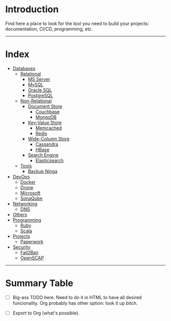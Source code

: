 # Introduction

Find here a place to look for the tool you need to build your projects: 
documentation, CI/CD, programming, etc.

---

# Index

- [Databases](categories/Databases.md#databases)
  - [Relational](categories/Databases.md#relational)
    - [MS Server](categories/Databases.md#ms-server)
    - [MySQL](categories/Databases.md#mysql)
    - [Oracle SQL](categories/Databases.md#oracle-sql)
    - [PostgreSQL](categories/Databases.md#postgresql)
  - [Non-Relational](categories/Databases.md#non-relational)
    - [Document Store](categories/Databases.md#document-store)
      - [Couchbase](categories/Databases.md#couchbase)
      - [MongoDB](categories/Databases.md#mongodb)
    - [Key-Value Store](categories/Databases.md#key-value-store)
      - [Memcached](categories/Databases.md#memcached)
      - [Redis](categories/Databases.md#redis)
    - [Wide-Column Store](categories/Databases.md#wide-column-store)
      - [Cassandra](categories/Databases.md#cassandra)
      - [HBase](categories/Databases.md#hbase)
    - [Search Engine](categories/Databases.md#search-engine)
      - [Elasticsearch](categories/Databases.md#elasticsearch)
  - [Tools](categories/Databases.md#tools)
    - [Backup Ninga](categories/Databases.md#backup-ninja)
- [DevOps](categories/DevOps.md#devops)
  - [Docker](categories/DevOps.md#docker)
  - [Drone](categories/DevOps.md#drone)
  - [Microsoft](categories/DevOps.md#microsoft)
  - [SonaQube](categories/DevOps.md#sonarqube)
- [Networking](categories/Networks.md#networking)
  - [DNS](categories/Networks.md#dns)
- [Others](categories/Others.md#others)
- [Programming](categories/Programming.md#programming)
  - [Ruby](categories/Programming.md#ruby)
  - [Scala](categories/Programming.md#scala)
- [Projects](categories/Projects.md#projects)
  - [Paperwork](categories/Projects.md#paperwork)
- [Security](categories/Security.md#security)
  - [Fail2Ban](categories/security.md#fail2ban)
  - [OpenSCAP](categories/Security.md#openscap)

---

# Summary Table

- [ ] Big-ass TODO here. Need to do it in HTML to have all desired funcionality. Org probably has other option: look it
up bitch.
- [ ] Export to Org (what's possible).

